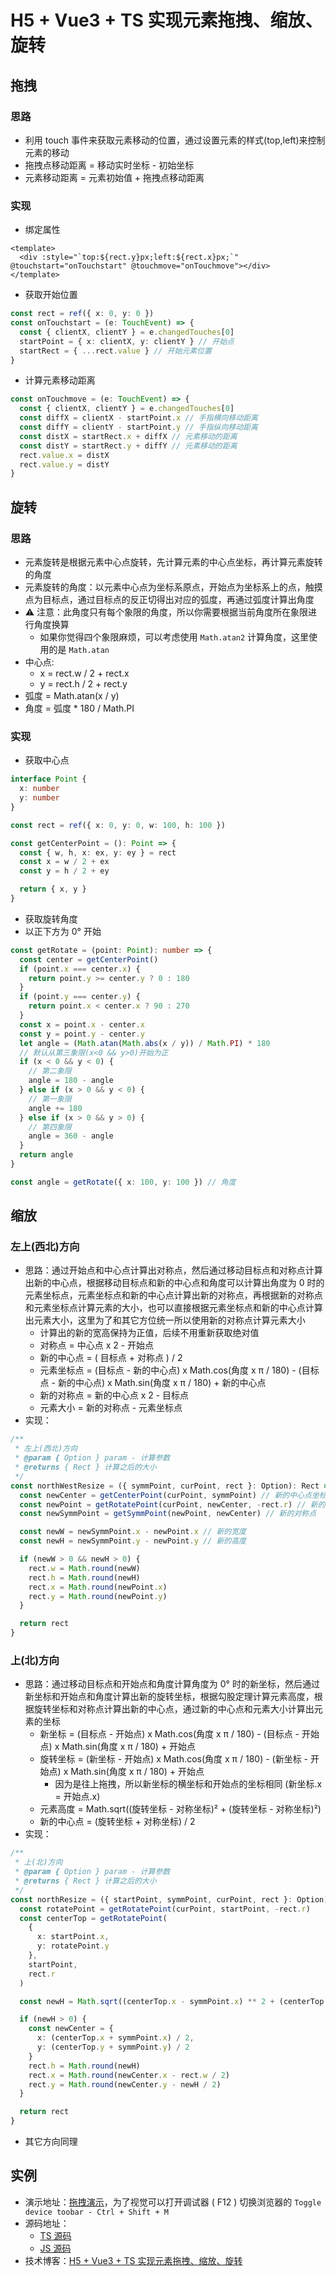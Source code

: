# H5 + Vue3 + TS 实现元素拖拽、缩放、旋转

## 拖拽

### 思路

- 利用 touch 事件来获取元素移动的位置，通过设置元素的样式(top,left)来控制元素的移动
- 拖拽点移动距离 = 移动实时坐标 - 初始坐标
- 元素移动距离 = 元素初始值 + 拖拽点移动距离

### 实现

- 绑定属性

```vue
<template>
  <div :style="`top:${rect.y}px;left:${rect.x}px;`" @touchstart="onTouchstart" @touchmove="onTouchmove"></div>
</template>
```

- 获取开始位置

```ts
const rect = ref({ x: 0, y: 0 })
const onTouchstart = (e: TouchEvent) => {
  const { clientX, clientY } = e.changedTouches[0]
  startPoint = { x: clientX, y: clientY } // 开始点
  startRect = { ...rect.value } // 开始元素位置
}
```

- 计算元素移动距离

```ts
const onTouchmove = (e: TouchEvent) => {
  const { clientX, clientY } = e.changedTouches[0]
  const diffX = clientX - startPoint.x // 手指横向移动距离
  const diffY = clientY - startPoint.y // 手指纵向移动距离
  const distX = startRect.x + diffX // 元素移动的距离
  const distY = startRect.y + diffY // 元素移动的距离
  rect.value.x = distX
  rect.value.y = distY
}
```

## 旋转

### 思路

- 元素旋转是根据元素中心点旋转，先计算元素的中心点坐标，再计算元素旋转的角度
- 元素旋转的角度：以元素中心点为坐标系原点，开始点为坐标系上的点，触摸点为目标点，通过目标点的反正切得出对应的弧度，再通过弧度计算出角度
- ⚠ 注意：此角度只有每个象限的角度，所以你需要根据当前角度所在象限进行角度换算
  - 如果你觉得四个象限麻烦，可以考虑使用 `Math.atan2` 计算角度，这里使用的是 `Math.atan`
- 中心点:
  - x = rect.w / 2 + rect.x
  - y = rect.h / 2 + rect.y
- 弧度 = Math.atan(x / y)
- 角度 = 弧度 \* 180 / Math.PI

### 实现

- 获取中心点

```ts
interface Point {
  x: number
  y: number
}

const rect = ref({ x: 0, y: 0, w: 100, h: 100 })

const getCenterPoint = (): Point => {
  const { w, h, x: ex, y: ey } = rect
  const x = w / 2 + ex
  const y = h / 2 + ey

  return { x, y }
}
```

- 获取旋转角度
- 以正下方为 0° 开始

```ts
const getRotate = (point: Point): number => {
  const center = getCenterPoint()
  if (point.x === center.x) {
    return point.y >= center.y ? 0 : 180
  }
  if (point.y === center.y) {
    return point.x < center.x ? 90 : 270
  }
  const x = point.x - center.x
  const y = point.y - center.y
  let angle = (Math.atan(Math.abs(x / y)) / Math.PI) * 180
  // 默认从第三象限(x<0 && y>0)开始为正
  if (x < 0 && y < 0) {
    // 第二象限
    angle = 180 - angle
  } else if (x > 0 && y < 0) {
    // 第一象限
    angle += 180
  } else if (x > 0 && y > 0) {
    // 第四象限
    angle = 360 - angle
  }
  return angle
}

const angle = getRotate({ x: 100, y: 100 }) // 角度
```

## 缩放

### 左上(西北)方向

- 思路：通过开始点和中心点计算出对称点，然后通过移动目标点和对称点计算出新的中心点，根据移动目标点和新的中心点和角度可以计算出角度为 0 时的元素坐标点，元素坐标点和新的中心点计算出新的对称点，再根据新的对称点和元素坐标点计算元素的大小，也可以直接根据元素坐标点和新的中心点计算出元素大小，这里为了和其它方位统一所以使用新的对称点计算元素大小
  - 计算出的新的宽高保持为正值，后续不用重新获取绝对值
  - 对称点 = 中心点 x 2 - 开始点
  - 新的中心点 = ( 目标点 + 对称点 ) / 2
  - 元素坐标点 = (目标点 - 新的中心点) x Math.cos(角度 x π / 180) - (目标点 - 新的中心点) x Math.sin(角度 x π / 180) + 新的中心点
  - 新的对称点 = 新的中心点 x 2 - 目标点
  - 元素大小 = 新的对称点 - 元素坐标点
- 实现：

```ts
/**
 * 左上(西北)方向
 * @param { Option } param - 计算参数
 * @returns { Rect } 计算之后的大小
 */
const northWestResize = ({ symmPoint, curPoint, rect }: Option): Rect => {
  const newCenter = getCenterPoint(curPoint, symmPoint) // 新的中心点坐标
  const newPoint = getRotatePoint(curPoint, newCenter, -rect.r) // 新的坐标点
  const newSymmPoint = getSymmPoint(newPoint, newCenter) // 新的对称点

  const newW = newSymmPoint.x - newPoint.x // 新的宽度
  const newH = newSymmPoint.y - newPoint.y // 新的高度

  if (newW > 0 && newH > 0) {
    rect.w = Math.round(newW)
    rect.h = Math.round(newH)
    rect.x = Math.round(newPoint.x)
    rect.y = Math.round(newPoint.y)
  }

  return rect
}
```

### 上(北)方向

- 思路：通过移动目标点和开始点和角度计算角度为 0° 时的新坐标，然后通过新坐标和开始点和角度计算出新的旋转坐标，根据勾股定理计算元素高度，根据旋转坐标和对称点计算出新的中心点，通过新的中心点和元素大小计算出元素的坐标
  - 新坐标 = (目标点 - 开始点) x Math.cos(角度 x π / 180) - (目标点 - 开始点) x Math.sin(角度 x π / 180) + 开始点
  - 旋转坐标 = (新坐标 - 开始点) x Math.cos(角度 x π / 180) - (新坐标 - 开始点) x Math.sin(角度 x π / 180) + 开始点
    - 因为是往上拖拽，所以新坐标的横坐标和开始点的坐标相同 (新坐标.x = 开始点.x)
  - 元素高度 = Math.sqrt((旋转坐标 - 对称坐标)² + (旋转坐标 - 对称坐标)²)
  - 新的中心点 = (旋转坐标 + 对称坐标) / 2
- 实现：

```ts
/**
 * 上(北)方向
 * @param { Option } param - 计算参数
 * @returns { Rect } 计算之后的大小
 */
const northResize = ({ startPoint, symmPoint, curPoint, rect }: Option): Rect => {
  const rotatePoint = getRotatePoint(curPoint, startPoint, -rect.r)
  const centerTop = getRotatePoint(
    {
      x: startPoint.x,
      y: rotatePoint.y
    },
    startPoint,
    rect.r
  )

  const newH = Math.sqrt((centerTop.x - symmPoint.x) ** 2 + (centerTop.y - symmPoint.y) ** 2)

  if (newH > 0) {
    const newCenter = {
      x: (centerTop.x + symmPoint.x) / 2,
      y: (centerTop.y + symmPoint.y) / 2
    }
    rect.h = Math.round(newH)
    rect.x = Math.round(newCenter.x - rect.w / 2)
    rect.y = Math.round(newCenter.y - newH / 2)
  }

  return rect
}
```

- 其它方向同理

## 实例

- 演示地址：[拖拽演示](https://mineh5ui.biaov.cn/mobile.html#/doc/drag)，为了视觉可以打开调试器 ( F12 ) 切换浏览器的 `Toggle device toobar - Ctrl + Shift + M`
- 源码地址：
  - [TS 源码](https://github.com/biaov/mine-h5-ui/blob/main/packages/MeDrag/hooks.ts)
  - [JS 源码](https://github.com/biaov/mine-h5-ui/blob/v1/packages/MeDrag/index.vue)
- 技术博客：[H5 + Vue3 + TS 实现元素拖拽、缩放、旋转](http://wordpress.biaov.cn/docs/20.html)
